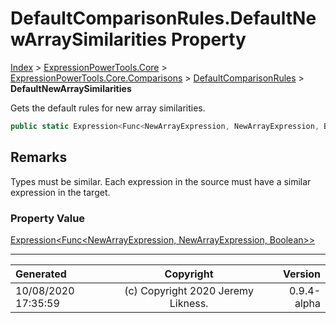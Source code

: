 ﻿# DefaultComparisonRules.DefaultNewArraySimilarities Property

[Index](../index.md) > [ExpressionPowerTools.Core](ExpressionPowerTools.Core.a.md) > [ExpressionPowerTools.Core.Comparisons](ExpressionPowerTools.Core.Comparisons.n.md) > [DefaultComparisonRules](ExpressionPowerTools.Core.Comparisons.DefaultComparisonRules.cs.md) > **DefaultNewArraySimilarities**

Gets the default rules for new array similarities.

```csharp
public static Expression<Func<NewArrayExpression, NewArrayExpression, Boolean>> DefaultNewArraySimilarities { get; }
```

## Remarks

Types must be similar. Each expression in the source must have a similar
            expression in the target.

### Property Value

 [Expression&lt;Func&lt;NewArrayExpression, NewArrayExpression, Boolean>>](https://docs.microsoft.com/dotnet/api/system.linq.expressions.expression-1) 


---

| Generated | Copyright | Version |
| :-- | :-: | --: |
| 10/08/2020 17:35:59 | (c) Copyright 2020 Jeremy Likness. | 0.9.4-alpha |

